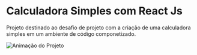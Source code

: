 # Calculadora Simples com React Js

Projeto destinado ao desafio de projeto com a criação de uma calculadora simples em um ambiente de código componetizado.

<img src="src/assets/readme.gif" alt="Animação do Projeto"/>
